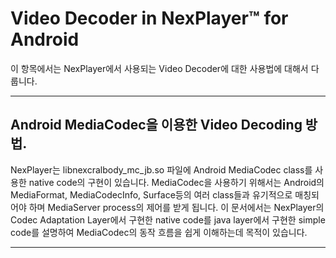 # Video Decoder in NexPlayer™ for Android
이 항목에서는 NexPlayer에서 사용되는 Video Decoder에 대한 사용법에 대해서 다룹니다.
<hr />

## Android MediaCodec을 이용한 Video Decoding 방법.
NexPlayer는 libnexcralbody_mc_jb.so 파일에 Android MediaCodec class를 사용한 native code의 구현이 있습니다.
MediaCodec을 사용하기 위해서는 Android의 MediaFormat, MediaCodecInfo, Surface등의 여러 class들과 유기적으로 매칭되어야 하며 MediaServer process의 제어를 받게 됩니다.
이 문서에서는 NexPlayer의 Codec Adaptation Layer에서 구현한 native code를 java layer에서 구현한 simple code를 설명하여 MediaCodec의 동작 흐름을 쉽게 이해하는데 목적이 있습니다.
<hr />
